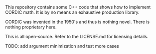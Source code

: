 <p>
This repository contains some C++ code that shows how to implement CORDIC math.  It is by no means an exhaustive production library.
</p>

<p>
CORDIC was invented in the 1950's and thus is nothing novel.  There is nothing proprietary here.
</p>

<p>
This is all open-source.  Refer to the LICENSE.md for licensing details.
</p>

<p>
TODO: add argument minimization and test more cases
</p>
